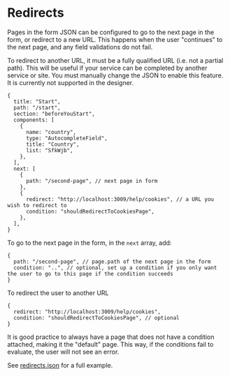 # Redirects

Pages in the form JSON can be configured to go to the next page in the form, or redirect to a new URL. This happens when the user
"continues" to the next page, and any field validations do not fail.

To redirect to another URL, it must be a fully qualified URL (i.e. not a partial path). This will be useful if your service can be completed by another service or site. You must manually change the JSON to enable this feature. It is currently not supported in the designer.

```json5
{
  title: "Start",
  path: "/start",
  section: "beforeYouStart",
  components: [
    {
      name: "country",
      type: "AutocompleteField",
      title: "Country",
      list: "SfkWjb",
    },
  ],
  next: [
    {
      path: "/second-page", // next page in form
    },
    {
      redirect: "http://localhost:3009/help/cookies", // a URL you wish to redirect to
      condition: "shouldRedirectToCookiesPage",
    },
  ],
}
```

To go to the next page in the form, in the `next` array, add:

```json5
{
  path: "/second-page", // page.path of the next page in the form
  condition: "..", // optional, set up a condition if you only want the user to go to this page if the condition succeeds
}
```

To redirect the user to another URL

```json5
{
  redirect: "http://localhost:3009/help/cookies",
  condition: "shouldRedirectToCookiesPage", // optional
}
```

It is good practice to always have a page that does not have a condition attached, making it the "default" page.
This way, if the conditions fail to evaluate, the user will not see an error.

See [redirects.json](../../e2e/cypress/fixtures/redirects.json) for a full example.
